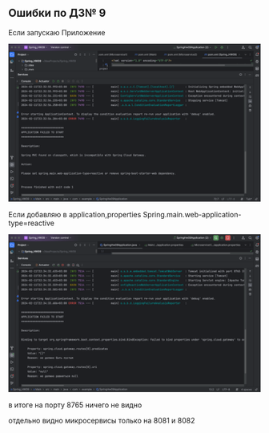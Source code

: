 ## Ошибки по ДЗ№ 9

Если запускаю Приложение

![1](https://github.com/PavelLogeiko/Spring_HW09/blob/main/errors/1.png)

Если добавляю в application,properties
Spring.main.web-application-type=reactive

![2](https://github.com/PavelLogeiko/Spring_HW09/blob/main/errors/2.png)

в итоге на порту 8765 ничего не видно

отдельно видно микросервисы только на 8081 и 8082
